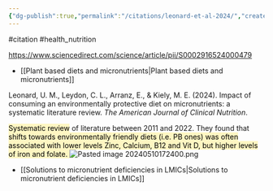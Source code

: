 ```yaml
---
{"dg-publish":true,"permalink":"/citations/leonard-et-al-2024/","created":"2025-10-23T17:42:46.856+01:00","updated":"2025-10-23T18:06:08.959+01:00"}
---
```


#citation #health_nutrition 

https://www.sciencedirect.com/science/article/pii/S0002916524000479

- [[Plant based diets and micronutrients\|Plant based diets and micronutrients]]

Leonard, U. M., Leydon, C. L., Arranz, E., & Kiely, M. E. (2024). Impact of consuming an environmentally protective diet on micronutrients: a systematic literature review. _The American Journal of Clinical Nutrition_.

<mark style="background: #FFF3A3A6;">Systematic review</mark> of literature between 2011 and 2022. They found that <mark style="background: #FFF3A3A6;">shifts towards environmentally friendly diets (i.e. PB ones) was often associated with lower levels Zinc, Calcium, B12 and Vit D, but higher levels of iron and folate.
</mark>
![Pasted image 20240510172400.png](/img/user/Pasted%20image%2020240510172400.png)

- [[Solutions to micronutrient deficiencies in LMICs\|Solutions to micronutrient deficiencies in LMICs]]